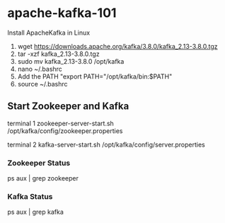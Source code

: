 # apache-kafka-101

Install ApacheKafka in Linux

1. wget https://downloads.apache.org/kafka/3.8.0/kafka_2.13-3.8.0.tgz
2. tar -xzf kafka_2.13-3.8.0.tgz
3. sudo mv kafka_2.13-3.8.0 /opt/kafka
4. nano ~/.bashrc
5. Add the PATH "export PATH="/opt/kafka/bin:$PATH"
6. source ~/.bashrc


## Start Zookeeper and Kafka
terminal 1 
zookeeper-server-start.sh /opt/kafka/config/zookeeper.properties

terminal 2 
kafka-server-start.sh /opt/kafka/config/server.properties

### Zookeeper Status
ps aux | grep zookeeper

### Kafka Status
ps aux | grep kafka
